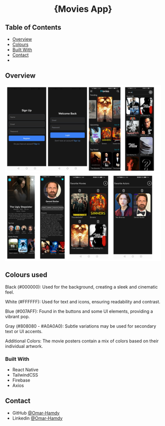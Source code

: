 <h1 align="center">{Movies App}</h1>

<!-- TABLE OF CONTENTS -->

## Table of Contents

- [Overview](#overview)
- [Colours](#colours)
- [Built With](#built-with)
- [Contact](#contact)
- 

<!-- OVERVIEW -->

## Overview

![screenshot](https://raw.githubusercontent.com/OmarHam-dy/Movies-App/main/screenshots/1.png)
![screenshot](https://raw.githubusercontent.com/OmarHam-dy/Movies-App/main/screenshots/2.png)

<!-- ![screenshot](https://raw.githubusercontent.com/OmarHam-dy/Movies-App/main/screenshots/1.jpg)
![screenshot](https://raw.githubusercontent.com/OmarHam-dy/Movies-App/main/screenshots/2.jpg)
![screenshot](https://raw.githubusercontent.com/OmarHam-dy/Movies-App/main/screenshots/3.jpg)
![screenshot](https://raw.githubusercontent.com/OmarHam-dy/Movies-App/main/screenshots/4.jpg)
![screenshot](https://raw.githubusercontent.com/OmarHam-dy/Movies-App/main/screenshots/5.jpg)
![screenshot](https://raw.githubusercontent.com/OmarHam-dy/Movies-App/main/screenshots/6.jpg)
![screenshot](https://raw.githubusercontent.com/OmarHam-dy/Movies-App/main/screenshots/7.jpg)
![screenshot](https://raw.githubusercontent.com/OmarHam-dy/Movies-App/main/screenshots/8.jpg)
![screenshot](https://raw.githubusercontent.com/OmarHam-dy/Movies-App/main/screenshots/9.jpg)
![screenshot](https://raw.githubusercontent.com/OmarHam-dy/Movies-App/main/screenshots/10.jpg) -->

<!-- Colours -->

## Colours used

Black (#000000): Used for the background, creating a sleek and cinematic feel.

White (#FFFFFF): Used for text and icons, ensuring readability and contrast.

Blue (#007AFF): Found in the buttons and some UI elements, providing a vibrant pop.

Gray (#808080 - #A0A0A0): Subtle variations may be used for secondary text or UI accents.

Additional Colors: The movie posters contain a mix of colors based on their individual artwork.

### Built With

<!-- This section should list any major frameworks that you built your project using. Here are a few examples.-->

- React Native
- TailwindCSS
- Firebase
- Axios

## Contact

- GitHub [@Omar-Hamdy](https://github.com/OmarHam-dy)
- Linkedin [@Omar-Hamdy](https://www.linkedin.com/in/omar-hamdy-159602250?utm_source=share&utm_campaign=share_via&utm_content=profile&utm_medium=android_app)
